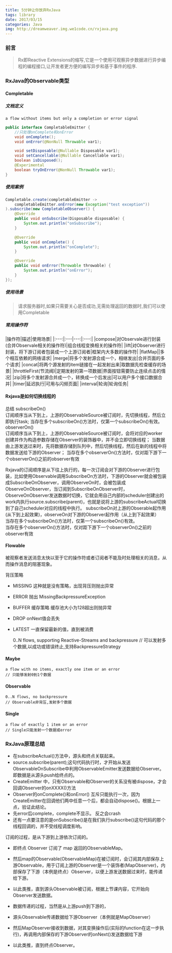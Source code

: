 ```yaml
---
title: 5分钟让你放弃RxJava
tags: library
date: 2017/03/15
categories: Java
img: http://dreamweaver.img.we1code.cn/rxjava.png
---
```


### 前言

>Rx即Reactive Extensions的缩写,它是一个使用可观察异步数据进行异步编程的编程接口,让开发者更方便的编写异步和基于事件的程序.
<!--more-->

### RxJava的Observable类型

#### Completable

##### 文档定义

    a flow without items but only a completion or error signal

```java
public interface CompletableEmitter {
    //只处理onComplete和onError
    void onComplete();
    void onError(@NonNull Throwable var1);

    void setDisposable(@Nullable Disposable var1);
    void setCancellable(@Nullable Cancellable var1);
    boolean isDisposed();
    @Experimental
    boolean tryOnError(@NonNull Throwable var1);
}
```

##### 使用案例

```java
Completable.create(completableEmitter ->
    completableEmitter.onError(new Exception("test exception"))
).subscribe(new CompletableObserver() {
    @Override
    public void onSubscribe(Disposable disposable) {
        System.out.println("onSubscribe");
    }

    @Override
    public void onComplete() {
        System.out.println("onComplete");
    }

    @Override
    public void onError(Throwable throwable) {
        System.out.println("onError");
    }
});
```

##### 使用场景

> 请求服务器时,如果只需要关心是否成功,无需处理返回的数据时,我们可以使用Completable

##### 常用操作符

|操作符|描述|使用场景|
|:---:|:---|---:|:---:|
|compose|对Observale进行封装(合并Observale相关的操作符)|组合线程变换相关的操作符|
|lift|对Observer进行封装，将下游订阅者包装成一个上游订阅者|框架内大多数的操作符|
|flatMap||多个相互依赖的网络请求|
|merge|将多个发射源合成一个，相继发出|合并页面的多个请求|
|concat|将两个源发射的item链接在一起发射出来|取数据先检查缓存的场景|
|throttleFirst(节流阀)|定期发射的第一项数据|界面按钮需要防止连续点击的情况|
|zip|将多个发射源合并成一个，转换成一个后发出|可以用户多个接口数据合并|
|timer|延迟执行|可用与闪频页面|
|interval|轮询|轮询任务|

#### Rxjava是如何切换线程的

总结
subscribeOn()  
订阅顺序当从下到上，上游的ObservableSource被订阅时，先切换线程，然后立即执行task;
当存在多个subscribeOn()方法时，仅第一个subscribeOn()有效。  
observerOn()  
订阅顺序当从下到上，上游的ObservableSource被订阅时，会将对应的worker创建并作为构造参数存储在Observer的装饰器中，并不会立即切换线程；
当数据由上游发送过来时，先将数据存储到队列中，然后切换线程，然后在新的线程中将数据发送给下游的Observer；
当存在多个observerOn()方法时，仅对距下游下一个observerOn()之前的observer有效

Rxjava的订阅顺序是从下往上执行的，每一次订阅会对下游的Observer进行包装，比如使用Observable调用SubscribeOn方法时，下游的Observer就会被包装成SubscribeOnObserver，调用ObserveOn时，会被包装成ObserveOnObserver，当订阅到SubscribeOnObserver时，ObserveOnObserver发送数据时切换，它就会用自己内部的scheduler创建出的work内执行source.subscribe(parent)，也就是说将上游的subscribeActual切换到了自己scheduler对应的线程中执行。
subscribeOn对上游的Obserable起作用(从下到上起效果)，observeOn对下游的Observer起作用（从上到下起效果）  
当存在多个subscribeOn()方法时，仅第一个subscribeOn()有效。  
当存在多个observerOn()方法时，仅对距下游下一个observerOn()之前的observer有效

#### Flowable

被观察者发送消息太快以至于它的操作符或者订阅者不能及时处理相关的消息，从而操作消息的阻塞现象。

背压策略

- MISSING 这种就是没有策略，出现背压则抛出异常
- ERROR 抛出 MissingBackpressureException
- BUFFER 缓存策略 缓存池大小为128超出则抛异常
- DROP onNext值会丢失
- LATEST 一直保留最新的值，直到被消费

    0..N flows, supporting Reactive-Streams and backpressure
    // 可以发射多个数据,以成功或错误终止,支持BackpressureStrategy

#### Maybe

    a flow with no items, exactly one item or an error
    // 只能够发射0到1个数据

#### Observable

    0..N flows, no backpressure
    // Observable非背压,发射多个数据

#### Single

    a flow of exactly 1 item or an error
    // Single只能发射一个数据或error

### RxJava原理总结

- 在subscribeActual()方法中，源头和终点关联起来。
- source.subscribe(parent);这句代码执行时，才开始从发送ObservableOnSubscribe中利用ObservableEmitter发送数据给Observer。即数据是从源头push给终点的。
- CreateEmitter 中，只有Observable和Observer的关系没有被dispose，才会回调Observer的onXXXX()方法
- Observer的onComplete()和onError() 互斥只能执行一次，因为CreateEmitter在回调他们两中任意一个后，都会自动dispose()。根据上一点，验证此结论。
- 先error后complete，complete不显示。 反之会crash
- 还有一点要注意的是onSubscribe()是在我们执行subscribe()这句代码的那个线程回调的，并不受线程调度影响。

订阅的过程，是从下游到上游依次订阅的。

- 即终点 Observer 订阅了 map 返回的ObservableMap。
- 然后map的Observable(ObservableMap)在被订阅时，会订阅其内部保存上游Observable，用于订阅上游的Observer是一个装饰者(MapObserver)，内部保存了下游（本例是终点）Observer，以便上游发送数据过来时，能传递给下游。
- 以此类推，直到源头Observable被订阅，根据上节课内容，它开始向Observer发送数据。
- 数据传递的过程，当然是从上游push到下游的，

- 源头Observable传递数据给下游Observer（本例就是MapObserver）
- 然后MapObserver接收到数据，对其变换操作后(实际的function在这一步执行)，再调用内部保存的下游Observer的onNext()发送数据给下游
- 以此类推，直到终点Observer。
